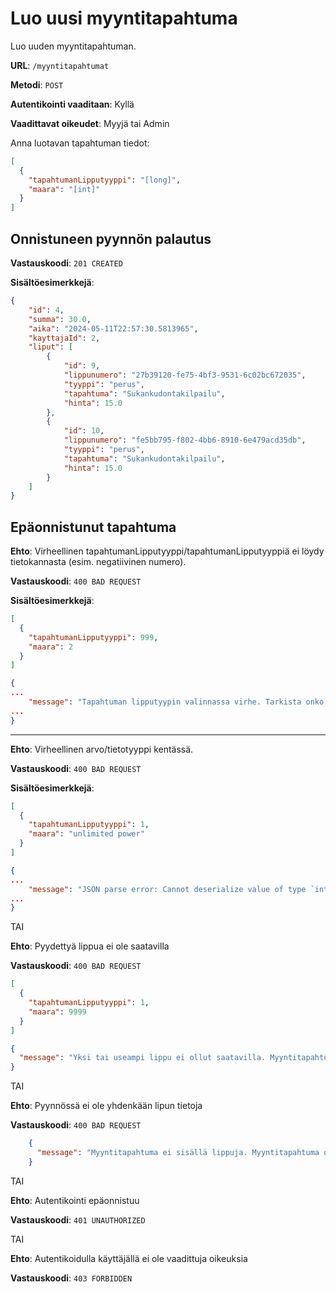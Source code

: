 # Luo uusi myyntitapahtuma

Luo uuden myyntitapahtuman.

**URL**: `/myyntitapahtumat`

**Metodi**: `POST`

**Autentikointi vaaditaan**: Kyllä

**Vaadittavat oikeudet**: Myyjä tai Admin

Anna luotavan tapahtuman tiedot:

```json
[
  {
    "tapahtumanLipputyyppi": "[long]",
    "maara": "[int]"
  }
]
```

## Onnistuneen pyynnön palautus

**Vastauskoodi**: `201 CREATED`

**Sisältöesimerkkejä**:

```json
{
    "id": 4,
    "summa": 30.0,
    "aika": "2024-05-11T22:57:30.5813965",
    "kayttajaId": 2,
    "liput": [
        {
            "id": 9,
            "lippunumero": "27b39120-fe75-4bf3-9531-6c02bc672035",
            "tyyppi": "perus",
            "tapahtuma": "Sukankudontakilpailu",
            "hinta": 15.0
        },
        {
            "id": 10,
            "lippunumero": "fe5bb795-f802-4bb6-8910-6e479acd35db",
            "tyyppi": "perus",
            "tapahtuma": "Sukankudontakilpailu",
            "hinta": 15.0
        }
    ]
}
```

## Epäonnistunut tapahtuma

**Ehto**: Virheellinen tapahtumanLipputyyppi/tapahtumanLipputyyppiä ei löydy tietokannasta (esim. negatiivinen numero).

**Vastauskoodi**: `400 BAD REQUEST`

**Sisältöesimerkkejä**:

```json
[
  {
    "tapahtumanLipputyyppi": 999,
    "maara": 2
  }
]
```

```json
{
...
    "message": "Tapahtuman lipputyypin valinnassa virhe. Tarkista onko lipputyyppiä valitulla id:llä olemassa GET /tapahtumanlipputyypit - Myyntitapahtuma on peruttu.",
...
}
```

---

**Ehto**: Virheellinen arvo/tietotyyppi kentässä.

**Vastauskoodi**: `400 BAD REQUEST`

**Sisältöesimerkkejä**:

```json
[
  {
    "tapahtumanLipputyyppi": 1,
    "maara": "unlimited power"
  }
]
```

```json
{
...
    "message": "JSON parse error: Cannot deserialize value of type `int`  from String \"unlimited power\": not a valid `int` value",
...
}
```

TAI

**Ehto**: Pyydettyä lippua ei ole saatavilla

**Vastauskoodi**: `400 BAD REQUEST`

```json
[
  {
    "tapahtumanLipputyyppi": 1,
    "maara": 9999
  }
]
```

```json
{
  "message": "Yksi tai useampi lippu ei ollut saatavilla. Myyntitapahtuma on peruttu.",
}
```

TAI

**Ehto**: Pyynnössä ei ole yhdenkään lipun tietoja

**Vastauskoodi**: `400 BAD REQUEST`

```json
    {
      "message": "Myyntitapahtuma ei sisällä lippuja. Myyntitapahtuma on peruttu"
    }
```

TAI

**Ehto**: Autentikointi epäonnistuu

**Vastauskoodi**: `401 UNAUTHORIZED`

TAI

**Ehto**: Autentikoidulla käyttäjällä ei ole vaadittuja oikeuksia

**Vastauskoodi**: `403 FORBIDDEN`
